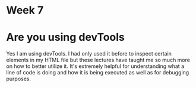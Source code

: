 # Week 7

# Are you using devTools

Yes I am using devTools. I had only used it before to inspect certain elements in my HTML file but these lectures have taught me so much more on how to better utilize it. It's extremely helpful for understanding what a line of code is doing and how it is being executed as well as for debugging purposes.
